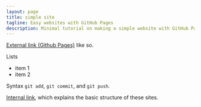 ```yaml
---
layout: page
title: simple site
tagline: Easy websites with GitHub Pages
description: Minimal tutorial on making a simple website with GitHub Pages
---
```


[External link (Github Pages)](https://pages.github.com) like so.

Lists 

- item 1
- item 2

Syntax `git add`, `git commit`, and
`git push`.

[Internal link](/pages/overview.html), which
explains the basic structure of these sites. 